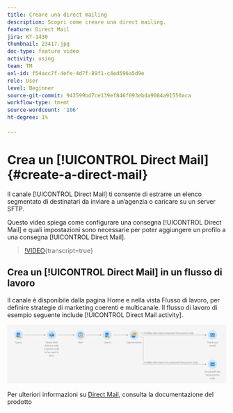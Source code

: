 ```yaml
---
title: Creare una direct mailing
description: Scopri come creare una direct mailing.
feature: Direct Mail
jira: KT-1430
thumbnail: 23417.jpg
doc-type: feature video
activity: using
team: TM
exl-id: f54acc7f-4efe-4d7f-89f1-c4ed596a5d9e
role: User
level: Beginner
source-git-commit: 943599bd7ce139ef846f093ebda9084a91550aca
workflow-type: tm+mt
source-wordcount: '106'
ht-degree: 1%

---
```


# Crea un [!UICONTROL Direct Mail] {#create-a-direct-mail}

Il canale [!UICONTROL Direct Mail] ti consente di estrarre un elenco segmentato di destinatari da inviare a un’agenzia o caricare su un server SFTP.

Questo video spiega come configurare una consegna [!UICONTROL Direct Mail] e quali impostazioni sono necessarie per poter aggiungere un profilo a una consegna [!UICONTROL Direct Mail].

>[!VIDEO](https://video.tv.adobe.com/v/23417?learn=on){transcript=true}

## Crea un [!UICONTROL Direct Mail] in un flusso di lavoro

Il canale è disponibile dalla pagina Home e nella vista Flusso di lavoro, per definire strategie di marketing coerenti e multicanale. Il flusso di lavoro di esempio seguente include [!UICONTROL Direct Mail activity].

![Immagine flusso di lavoro](/help/assets/direct_mail_examplewf.png)

Per ulteriori informazioni su [Direct Mail](https://experienceleague.adobe.com/docs/campaign-standard/using/communication-channels/direct-mail/about-direct-mail.html), consulta la documentazione del prodotto
